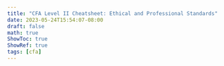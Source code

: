 ```yaml
---
title: "CFA Level II Cheatsheet: Ethical and Professional Standards"
date: 2023-05-24T15:54:07-08:00
draft: false
math: true
ShowToc: true
ShowRef: true
tags: [cfa]
---
```

